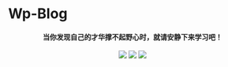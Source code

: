 # Wp-Blog

<h4 align="center">当你发现自己的才华撑不起野心时，就请安静下来学习吧！</h4>
<p align="center"><a title="Toki 的个人世界" target="_blank" href="https://github.com/IwasawaMasami/Wp-Blog"><img src="https://img.shields.io/github/last-commit/IwasawaMasami/solo-blog.svg?style=flat-square&color=FF9900"></a>
<a title="GitHub repo size in bytes" target="_blank" href="https://github.com/IwasawaMasami/Wp-Blog"><img src="https://img.shields.io/github/repo-size/IwasawaMasami/solo-blog.svg?style=flat-square"></a>
<a title="Hits" target="_blank" href="https://github.com/b3log/hits"><img src="https://hits.b3log.org/IwasawaMasami/solo-blog.svg"></a></p>
